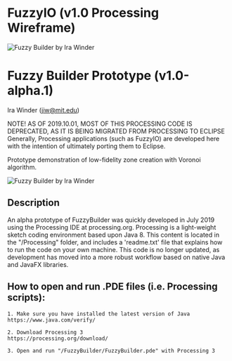 # FuzzyIO (v1.0 Processing Wireframe)
![Fuzzy Builder by Ira Winder](../screenshots/v1.0.png "Fuzzy Builder by Ira Winder")

# Fuzzy Builder Prototype (v1.0-alpha.1)
Ira Winder (jiw@mit.edu)

NOTE! AS OF 2019.10.01, MOST OF THIS PROCESSING CODE IS DEPRECATED, AS IT IS BEING MIGRATED FROM PROCESSING TO ECLIPSE
Generally, Processing applications (such as FuzzyIO) are developed here with the intention of ultimately porting them to Eclipse.

Prototype demonstration of low-fidelity zone creation with Voronoi algorithm.

![Fuzzy Builder by Ira Winder](../screenshots/v1.0-alpha.1.png "Fuzzy Builder by Ira Winder")

## Description
An alpha prototype of FuzzyBuilder was quickly developed in July 2019 using the Processing IDE at processing.org. Processing is a light-weight sketch coding environment based upon Java 8. This content is located in the "/Processing" folder, and includes a 'readme.txt' file that explains how to run the code on your own machine. This code is no longer updated, as development has moved into a more robust workflow based on native Java and JavaFX libraries. 

## How to open and run .PDE files (i.e. Processing scripts):

	1. Make sure you have installed the latest version of Java
	https://www.java.com/verify/

	2. Download Processing 3
	https://processing.org/download/

	3. Open and run "/FuzzyBuilder/FuzzyBuilder.pde" with Processing 3
